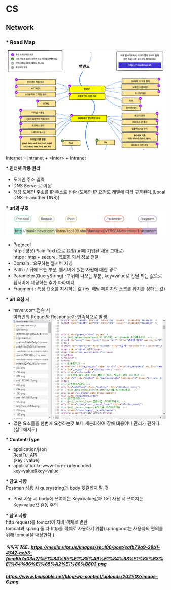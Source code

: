 # CS
## Network
### * Road Map
![ex_screenshot](../img/map_first.png)

 Internet = Intranet + \<Inter> + Intranet

 **\* 인터넷 작동 원리**

- 도메인 주소 입력
- DNS Server로 이동
- 해당 도메인 주소를 IP 주소로 반환 (도메인 IP 요청도 레벨에 따라 구분된다.(Local DNS -> another DNS))

**\* url의 구조**
![ex_screenshot](../img/url_str.png)

- Protocol<br>
http : 평문(Plain Text)으로 요청(url에 기입된 내용 그대로)<br>
https : http + secure, 복호화 되서 정보 전달
- Domain : 요구하는 웹서버 지칭
- Path : / 뒤에 오는 부분, 웹서버에 있는 자원에 대한 경로
- Parameter(QueryString) : ? 뒤에 나오는 부분, key=value로 전달 되는 값으로 웹서버에 제공하는 추가 파라미터
- Fragment : 특정 요소를 지시하는 값 (ex. 해당 페이지의 스크롤 위치를 정하는 값)

**\* url 요청 시**
- naver.com 접속 시 <br>
여러번의 Requet와 Response가 연속적으로 발생
![ex_screenshot](../img/request_response.PNG)
- 많은 요소들을 한번에 요청하는것 보다 세분화하여 장애 대응이나 관리가 편하다.(실무에서도)<br>

**\* Content-Type**
- application/json<br>
RestFul API<br>
{key : value}
- application/x-www-form-urlencoded<br>
key=value&key=value

**\* 참고 사항**<br>
Postman 사용 시 querystring과 body 헷갈리지 말 것<br>
- Post 사용 시 body에 쓰여지는 Key=Value값과 Get 사용 시 쓰여지는 Key=value값 혼동 주의

**\* 참고 사항**<br>
http request를 tomcat이 자바 객체로 변환<br>
tomcat과 spring 둘 다 http를 객체로 사용하기 위함(springboot는 사용자의 편의를 위해 tomcat을 내장한다.)<br>
##### 이미지 참조 : https://media.vlpt.us/images/seul06/post/eafb79a9-28b1-4742-acb3-fcea6b7a03d2/%E1%84%85%E1%85%A9%E1%84%83%E1%85%B3%E1%84%86%E1%85%A2%E1%86%B803.png

##### https://www.beusable.net/blog/wp-content/uploads/2021/02/image-6.png

